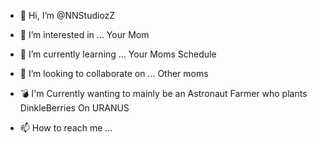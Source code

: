 - 👋 Hi, I’m @NNStudiozZ
- 👀 I’m interested in ... Your Mom
- 🌱 I’m currently learning ... Your Moms Schedule
- 💞️ I’m looking to collaborate on ... Other moms
- 💣 I'm Currently wanting to mainly be an Astronaut Farmer who plants DinkleBerries On URANUS

- 📫 How to reach me ...

<!---
NNStudiozZ/NNStudiozZ is a ✨ special ✨ repository because its `README.md` (this file) appears on your GitHub profile.
You can click the Preview link to take a look at your changes.
--->

